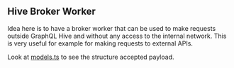 ## Hive Broker Worker

Idea here is to have a broker worker that can be used to make requests outside GraphQL Hive and without any access to the internal network.
This is very useful for example for making requests to external APIs.

Look at [models.ts](./src/models.ts) to see the structure accepted payload.
